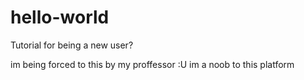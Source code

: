 # hello-world
Tutorial for being a new user?

im being forced to this by my proffessor :U
im a noob to this platform
